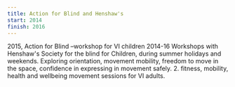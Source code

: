 ```yaml
---
title: Action for Blind and Henshaw's
start: 2014
finish: 2016
---
```


2015, Action for Blind –workshop for VI children
2014-16 Workshops with Henshaw's Society for the blind for Children, during summer holidays and weekends. Exploring orientation, movement mobility, freedom to move in the space, confidence in expressing in movement safely. 2. fitness, mobility, health and wellbeing movement sessions for VI adults.
